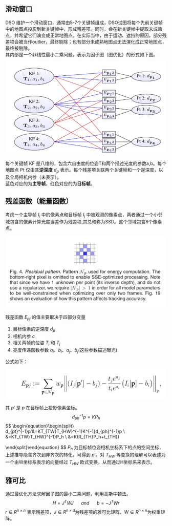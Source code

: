 ## 滑动窗口
DSO 维护一个滑动窗口，通常由5-7个关键帧组成，DSO试图将每个先前关键帧中的地图点投影到新关键帧中，形成残差项。同时，会在新关键帧中提取未成熟点，并希望它们演变成正常地图点。在实际当中，由于运动、遮挡的原因，部分残差项会被当作outlier，最终剔除；也有部分未成熟地图点无法演化成正常地图点，最终被剔除。   
其内部是一个非线性最小二乘问题，表示为因子图（图优化）的形式如下图。

<div align="center"><img src="../picture/DSO_factorgraph.png"/></div>

每个关键帧 KF 是八维的，包含六自由度的位姿T和两个描述光度的参数a,b。每个地图点 Pt 仅由其**逆深度** $d_p$ 表示。每个残差项关联两个关键帧和一个逆深度，以及全局相机内参（未表示）。  
蓝色对应的为**主导帧**，红色对应的为**目标帧**。

## 残差函数（能量函数）
考虑一个主导帧 $I_i$ 中的像素点和目标帧 $I_j$ 中被观测的像素点，两者通过一个小邻域包含的像素计算光度误差作为残差项,其总和称为SSD。这个邻域包含8个像素点。  

<div align="center"><img src="../picture/SSD邻域.jpg"/></div>

残差函数 $E_{pj}$ 的值主要取决于四部分变量
1. 目标像素的逆深度 $d_p$
2. 相机内参 $c$
3. 相关两帧的位姿 $T_i$ 和 $T_j$
4. 亮度传递函数参数 $a_i、b_i、a_j、b_j$(这些参数描述曝光)    

公式如下：   

<div align="center"><img src="../picture/光度残差.png"/></div>

其 $p'$ 是 $p$ 在目标帧上投影像素坐标。
$$
\begin{equation}
d_{ph}^{-1}p=KP_h
\end{equation}
$$
$$ 
\begin{equation}\begin{split}
d_{pt}^{-1}p'&=KT_{TW}T_{HW}^{-1}K^{-1}d_{ph}^{-1}p \\
&=KT_{TW}T_{HW}^{-1}P_h \\
&=K(R_{TH}P_h+t_{TH})

\end{split}\end{equation}
$$
$P_h$ 为目标帧位姿相机坐标系下的点的空间坐标，上述推导隐含齐次到非齐次的转化，可得到 $p'$。对 $T_{HW}$ 等变换的理解可以表述为一个由W坐标系表示的向量经过 $T_{HW}$ 欧式变换，从而通过H坐标系来表示。

## 雅可比
通过最优化方法求解因子图的最小二乘问题，利用高斯牛顿法。
$$
H=J^TWJ  \ \ \ \ \ \  and \ \ \ \ \ \ b=-J^TWr 
$$
$r\in R^{n\times n}$ 表示残差项，$J\in R^{n\times d}$为残差项的雅可比矩阵，$W\in R^{n\times n}$为权重矩阵。